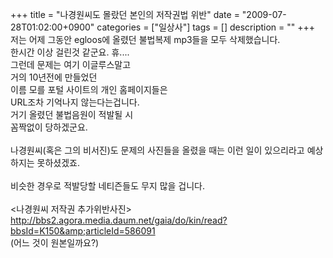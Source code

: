 +++
title = "나경원씨도 몰랐던 본인의 저작권법 위반"
date = "2009-07-28T01:02:00+0900"
categories = ["일상사"]
tags = []
description = ""
+++
<span class="copyright_entry" style="display:block;" title="나경원씨도 몰랐던 본인의 저작권법 위반@@**@@http://shed.egloos.com/1932877"></span>저는 어제 그동안 egloos에 올렸던 불법복제 mp3들을 모두 삭제했습니다.
<br>한시간 이상 걸린것 같군요. 휴....
<br>그런데 문제는 여기 이글루스말고 
<br>거의 10년전에 만들었던 
<br>이름 모를 포털 사이트의 개인 홈페이지들은
<br>URL조차 기억나지 않는다는겁니다. 
<br>거기 올렸던 불법음원이 적발될 시 
<br>꼼짝없이 당하겠군요.
<br>
<br>나경원씨(혹은 그의 비서진)도 문제의 사진들을 올렸을 때는 이런 일이 있으리라고 예상하지는 못하셨겠죠.
<br>
<br>비슷한 경우로 적발당할 네티즌들도 무지 많을 겁니다.
<br>
<br>&lt;나경원씨 저작권 추가위반사진&gt;
<br>
<a title="" href="http://bbs2.agora.media.daum.net/gaia/do/kin/read?bbsId=K150&amp;articleId=586091">http://bbs2.agora.media.daum.net/gaia/do/kin/read?bbsId=K150&amp;articleId=586091</a>
<br>(어느 것이 원본일까요?)
<br> 
<!--
       <rdf:RDF xmlns:rdf="http://www.w3.org/1999/02/22-rdf-syntax-ns#"
		    xmlns:dc="http://purl.org/dc/elements/1.1/"
		    xmlns:trackback="http://madskills.com/public/xml/rss/module/trackback/">
       <rdf:Description
	        rdf:about="http://shed.egloos.com/1932877"
	        dc:identifier="http://shed.egloos.com/1932877"
	        dc:title="나경원씨도 몰랐던 본인의 저작권법 위반"
	        trackback:ping="http://shed.egloos.com/tb/1932877"/>
       </rdf:RDF>
       -->

<ul></ul>